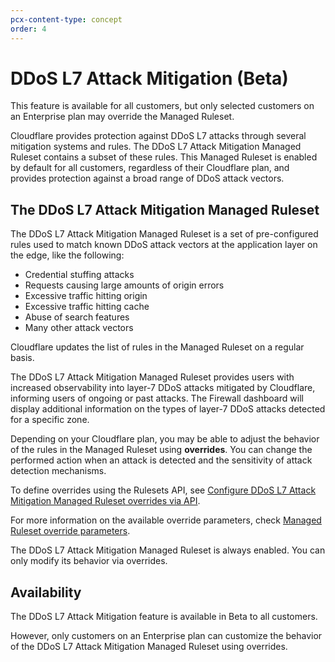 ```yaml
---
pcx-content-type: concept
order: 4
---
```


# DDoS L7 Attack Mitigation (Beta)

<Aside type='warning'>

This feature is available for all customers, but only selected customers on an Enterprise plan may override the Managed Ruleset.

</Aside>

Cloudflare provides protection against DDoS L7 attacks through several mitigation systems and rules. The DDoS L7 Attack Mitigation Managed Ruleset contains a subset of these rules. This Managed Ruleset is enabled by default for all customers, regardless of their Cloudflare plan, and provides protection against a broad range of DDoS attack vectors.

## The DDoS L7 Attack Mitigation Managed Ruleset

The DDoS L7 Attack Mitigation Managed Ruleset is a set of pre-configured rules used to match known DDoS attack vectors at the application layer on the edge, like the following:

* Credential stuffing attacks
* Requests causing large amounts of origin errors
* Excessive traffic hitting origin
* Excessive traffic hitting cache
* Abuse of search features
* Many other attack vectors

Cloudflare updates the list of rules in the Managed Ruleset on a regular basis.

The DDoS L7 Attack Mitigation Managed Ruleset provides users with increased observability into layer-7 DDoS attacks mitigated by Cloudflare, informing users of ongoing or past attacks. The Firewall dashboard will display additional information on the types of layer-7 DDoS attacks detected for a specific zone.

Depending on your Cloudflare plan, you may be able to adjust the behavior of the rules in the Managed Ruleset using **overrides**. You can change the performed action when an attack is detected and the sensitivity of attack detection mechanisms.

To define overrides using the Rulesets API, see [Configure DDoS L7 Attack Mitigation Managed Ruleset overrides via API](/ddos-l7-mitigations/configure-api).

For more information on the available override parameters, check [Managed Ruleset override parameters](/ddos-l7-mitigations/how-ddos-l7-works).

<Aside type='note' header='Note'>

The DDoS L7 Attack Mitigation Managed Ruleset is always enabled. You can only modify its behavior via overrides.

</Aside>

## Availability

The DDoS L7 Attack Mitigation feature is available in Beta to all customers.

However, only customers on an Enterprise plan can customize the behavior of the DDoS L7 Attack Mitigation Managed Ruleset using overrides.
